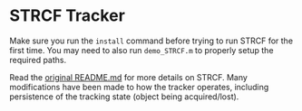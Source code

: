 # STRCF Tracker

Make sure you run the `install` command before trying to run STRCF for the first time. You may need to also run `demo_STRCF.m` to properly setup the required paths.

Read the [original README.md](./README_original.md) for more details on STRCF. Many modifications have been made to how the tracker operates, including persistence of the tracking state (object being acquired/lost).
